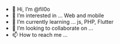 - 👋 Hi, I’m @fil0o
- 👀 I’m interested in ... Web and mobile 
- 🌱 I’m currently learning ... js, PHP, Flutter
- 💞️ I’m looking to collaborate on ...
- 📫 How to reach me ...

<!---
fil0o/fil0o is a ✨ special ✨ repository because its `README.md` (this file) appears on your GitHub profile.
You can click the Preview link to take a look at your changes.
--->

